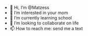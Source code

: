 - 👋 Hi, I’m @Matzess
- 👀 I’m interested in your mom
- 🌱 I’m currently learning school
- 💞️ I’m looking to collaborate on life
- 📫 How to reach me: send me a text

